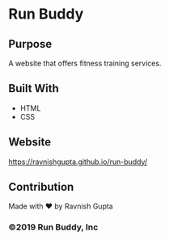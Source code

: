 # Run Buddy
## Purpose
A website that offers fitness training services.

## Built With
* HTML
* CSS

## Website
https://ravnishgupta.github.io/run-buddy/

## Contribution
Made with ❤️ by Ravnish Gupta

### ©️2019 Run Buddy, Inc 
